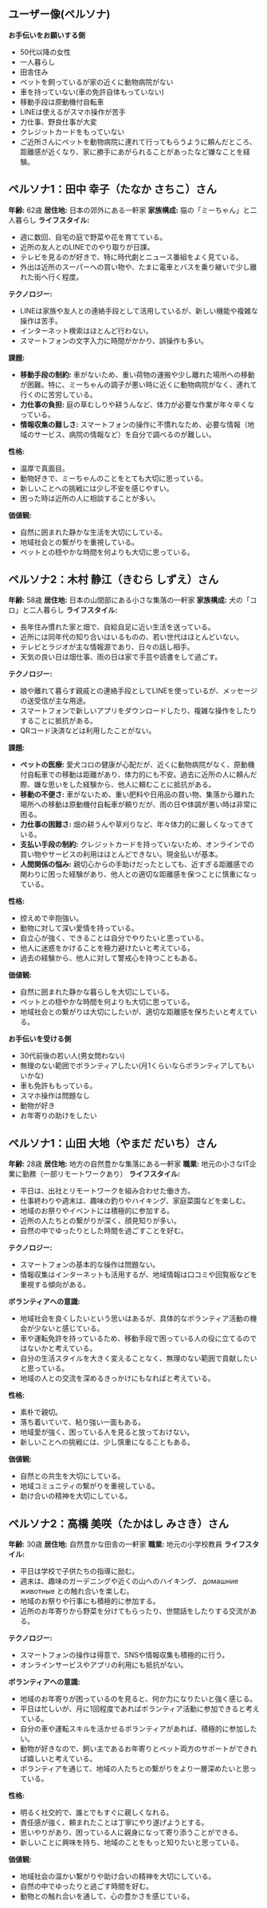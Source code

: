 ## ユーザー像(ペルソナ)
**お手伝いをお願いする側**
- 50代以降の女性
- 一人暮らし
- 田舎住み
- ペットを飼っているが家の近くに動物病院がない
- 車を持っていない(車の免許自体もっていない)
- 移動手段は原動機付自転車
- LINEは使えるがスマホ操作が苦手
- 力仕事、野良仕事が大変
- クレジットカードをもっていない
- ご近所さんにペットを動物病院に連れて行ってもらうように頼んだところ、距離感が近くなり、家に勝手にあがられることがあったなど嫌なことを経験。


## ペルソナ1：田中 幸子（たなか さちこ）さん

**年齢:** 62歳
**居住地:** 日本の郊外にある一軒家
**家族構成:** 猫の「ミーちゃん」と二人暮らし
**ライフスタイル:**
* 週に数回、自宅の庭で野菜や花を育てている。
* 近所の友人とのLINEでのやり取りが日課。
* テレビを見るのが好きで、特に時代劇とニュース番組をよく見ている。
* 外出は近所のスーパーへの買い物や、たまに電車とバスを乗り継いで少し離れた街へ行く程度。

**テクノロジー:**
* LINEは家族や友人との連絡手段として活用しているが、新しい機能や複雑な操作は苦手。
* インターネット検索はほとんど行わない。
* スマートフォンの文字入力に時間がかかり、誤操作も多い。

**課題:**
* **移動手段の制約:** 車がないため、重い荷物の運搬や少し離れた場所への移動が困難。特に、ミーちゃんの調子が悪い時に近くに動物病院がなく、連れて行くのに苦労している。
* **力仕事の負担:** 庭の草むしりや耕うんなど、体力が必要な作業が年々辛くなっている。
* **情報収集の難しさ:** スマートフォンの操作に不慣れなため、必要な情報（地域のサービス、病院の情報など）を自分で調べるのが難しい。

**性格:**
* 温厚で真面目。
* 動物好きで、ミーちゃんのことをとても大切に思っている。
* 新しいことへの挑戦には少し不安を感じやすい。
* 困った時は近所の人に相談することが多い。

**価値観:**
* 自然に囲まれた静かな生活を大切にしている。
* 地域社会との繋がりを重視している。
* ペットとの穏やかな時間を何よりも大切に思っている。


## ペルソナ2：木村 静江（きむら しずえ）さん

**年齢:** 58歳
**居住地:** 日本の山間部にある小さな集落の一軒家
**家族構成:** 犬の「コロ」と二人暮らし
**ライフスタイル:**
* 長年住み慣れた家と畑で、自給自足に近い生活を送っている。
* 近所には同年代の知り合いはいるものの、若い世代はほとんどいない。
* テレビとラジオが主な情報源であり、日々の話し相手。
* 天気の良い日は畑仕事、雨の日は家で手芸や読書をして過ごす。

**テクノロジー:**
* 娘や離れて暮らす親戚との連絡手段としてLINEを使っているが、メッセージの送受信が主な用途。
* スマートフォンで新しいアプリをダウンロードしたり、複雑な操作をしたりすることに抵抗がある。
* QRコード決済などは利用したことがない。

**課題:**
* **ペットの医療:** 愛犬コロの健康が心配だが、近くに動物病院がなく、原動機付自転車での移動は距離があり、体力的にも不安。過去に近所の人に頼んだ際、嫌な思いをした経験から、他人に頼むことに抵抗がある。
* **移動の不便さ:** 車がないため、重い肥料や日用品の買い物、集落から離れた場所への移動は原動機付自転車が頼りだが、雨の日や体調が悪い時は非常に困る。
* **力仕事の困難さ:** 畑の耕うんや草刈りなど、年々体力的に厳しくなってきている。
* **支払い手段の制約:** クレジットカードを持っていないため、オンラインでの買い物やサービスの利用はほとんどできない。現金払いが基本。
* **人間関係の悩み:** 親切心からの手助けだったとしても、近すぎる距離感での関わりに困った経験があり、他人との適切な距離感を保つことに慎重になっている。

**性格:**
* 控えめで辛抱強い。
* 動物に対して深い愛情を持っている。
* 自立心が強く、できることは自分でやりたいと思っている。
* 他人に迷惑をかけることを極力避けたいと考えている。
* 過去の経験から、他人に対して警戒心を持つこともある。

**価値観:**
* 自然に囲まれた静かな暮らしを大切にしている。
* ペットとの穏やかな時間を何よりも大切に思っている。
* 地域社会との繋がりは大切にしたいが、適切な距離感を保ちたいと考えている。



**お手伝いを受ける側**
- 30代前後の若い人(男女問わない)
- 無理のない範囲でボランティアしたい(月1くらいならボランティアしてもいいかな)
- 車も免許ももっている。
- スマホ操作は問題なし
- 動物が好き
- お年寄りの助けをしたい

## ペルソナ1：山田 大地（やまだ だいち）さん

**年齢:** 28歳
**居住地:** 地方の自然豊かな集落にある一軒家
**職業:** 地元の小さなIT企業に勤務（一部リモートワークあり）
**ライフスタイル:**
* 平日は、出社とリモートワークを組み合わせた働き方。
* 仕事終わりや週末は、趣味の釣りやハイキング、家庭菜園などを楽しむ。
* 地域のお祭りやイベントには積極的に参加する。
* 近所の人たちとの繋がりが深く、顔見知りが多い。
* 自然の中でゆったりとした時間を過ごすことを好む。

**テクノロジー:**
* スマートフォンの基本的な操作は問題ない。
* 情報収集はインターネットも活用するが、地域情報は口コミや回覧板などを重視する傾向がある。

**ボランティアへの意識:**
* 地域社会を良くしたいという思いはあるが、具体的なボランティア活動の機会が少ないと感じている。
* 車や運転免許を持っているため、移動手段で困っている人の役に立てるのではないかと考えている。
* 自分の生活スタイルを大きく変えることなく、無理のない範囲で貢献したいと思っている。
* 地域の人との交流を深めるきっかけにもなればと考えている。

**性格:**
* 素朴で親切。
* 落ち着いていて、粘り強い一面もある。
* 地域愛が強く、困っている人を見ると放っておけない。
* 新しいことへの挑戦には、少し慎重になることもある。

**価値観:**
* 自然との共生を大切にしている。
* 地域コミュニティの繋がりを重視している。
* 助け合いの精神を大切にしている。


## ペルソナ2：高橋 美咲（たかはし みさき）さん

**年齢:** 30歳
**居住地:** 自然豊かな田舎の一軒家
**職業:** 地元の小学校教員
**ライフスタイル:**
* 平日は学校で子供たちの指導に励む。
* 週末は、趣味のガーデニングや近くの山へのハイキング、 домашние животные との触れ合いを楽しむ。
* 地域のお祭りや行事にも積極的に参加する。
* 近所のお年寄りから野菜を分けてもらったり、世間話をしたりする交流がある。

**テクノロジー:**
* スマートフォンの操作は得意で、SNSや情報収集も積極的に行う。
* オンラインサービスやアプリの利用にも抵抗がない。

**ボランティアへの意識:**
* 地域のお年寄りが困っているのを見ると、何か力になりたいと強く感じる。
* 平日は忙しいが、月に1回程度であればボランティア活動に参加できると考えている。
* 自分の車や運転スキルを活かせるボランティアがあれば、積極的に参加したい。
* 動物が好きなので、飼い主であるお年寄りとペット両方のサポートができれば嬉しいと考えている。
* ボランティアを通じて、地域の人たちとの繋がりをより一層深めたいと思っている。

**性格:**
* 明るく社交的で、誰とでもすぐに親しくなれる。
* 責任感が強く、頼まれたことは丁寧にやり遂げようとする。
* 思いやりがあり、困っている人に親身になって寄り添うことができる。
* 新しいことに興味を持ち、地域のことをもっと知りたいと思っている。

**価値観:**
* 地域社会の温かい繋がりや助け合いの精神を大切にしている。
* 自然の中でゆったりと過ごす時間を好む。
* 動物との触れ合いを通して、心の豊かさを感じている。







